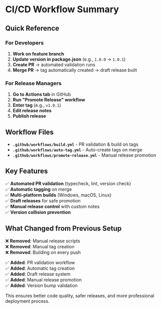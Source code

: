 # CI/CD Workflow Summary

## Quick Reference

### For Developers

1. **Work on feature branch**
2. **Update version in package.json** (e.g., `1.0.0` → `1.0.1`)
3. **Create PR** → automated validation runs
4. **Merge PR** → tag automatically created → draft release built

### For Release Managers

1. **Go to Actions tab** in GitHub
2. **Run "Promote Release" workflow**
3. **Enter tag** (e.g., `v1.0.1`)
4. **Edit release notes**
5. **Publish release**

## Workflow Files

- **`.github/workflows/build.yml`** - PR validation & build on tags
- **`.github/workflows/auto-tag.yml`** - Auto-create tags on merge
- **`.github/workflows/promote-release.yml`** - Manual release promotion

## Key Features

✅ **Automated PR validation** (typecheck, lint, version check)  
✅ **Automatic tagging** on merge  
✅ **Multi-platform builds** (Windows, macOS, Linux)  
✅ **Draft releases** for safe promotion  
✅ **Manual release control** with custom notes  
✅ **Version collision prevention**

## What Changed from Previous Setup

❌ **Removed**: Manual release scripts  
❌ **Removed**: Manual tag creation  
❌ **Removed**: Building on every push

✅ **Added**: PR validation workflow  
✅ **Added**: Automatic tag creation  
✅ **Added**: Draft release system  
✅ **Added**: Manual release promotion  
✅ **Added**: Version bump validation

This ensures better code quality, safer releases, and more professional deployment process.
